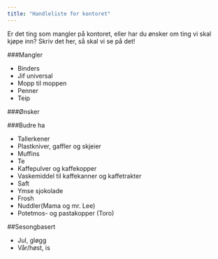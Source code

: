 ```yaml
---
title: "Handleliste for kontoret"
---
```


Er det ting som mangler på kontoret, eller har du ønsker om ting vi skal kjøpe inn? Skriv det her, så skal vi se på det!

###Mangler

- Binders
- Jif universal
- Mopp til moppen
- Penner
- Teip

###Ønsker

###Budre ha

- Tallerkener
- Plastkniver, gaffler og skjeier
- Muffins
- Te
- Kaffepulver og kaffekopper
- Vaskemiddel til kaffekanner og kaffetrakter
- Saft
- Ymse sjokolade
- Frosh
- Nuddler(Mama og mr. Lee)
- Potetmos- og pastakopper (Toro)

##Sesongbasert
- Jul, gløgg
- Vår/høst, is